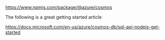https://www.npmjs.com/package/@azure/cosmos


The following is a great getting started article

https://docs.microsoft.com/en-us/azure/cosmos-db/sql-api-nodejs-get-started
